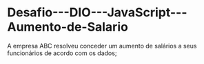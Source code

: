 # Desafio---DIO---JavaScript---Aumento-de-Salario
A empresa ABC resolveu conceder um aumento de salários a seus funcionários de acordo com os dados;

